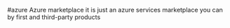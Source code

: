 #azure
Azure marketplace it is just an azure services marketplace
you can by first and third-party products
